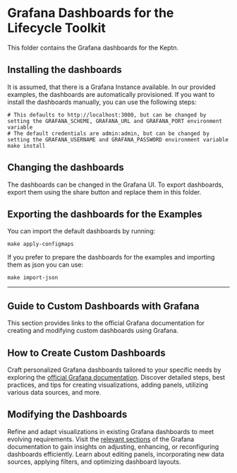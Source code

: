 # Grafana Dashboards for the Lifecycle Toolkit

This folder contains the Grafana dashboards for the Keptn.

## Installing the dashboards

It is assumed, that there is a Grafana Instance available.
In our provided examples, the dashboards are automatically
provisioned.
If you want to install the dashboards manually, you can use the following steps:

```shell
# This defaults to http://localhost:3000, but can be changed by setting the GRAFANA_SCHEME, GRAFANA_URL and GRAFANA_PORT environment variable
# The default credentials are admin:admin, but can be changed by setting the GRAFANA_USERNAME and GRAFANA_PASSWORD environment variable
make install
```

## Changing the dashboards

The dashboards can be changed in the Grafana UI.
To export dashboards, export them using the share button and replace
them in this folder.

## Exporting the dashboards for the Examples

You can import the default dashboards by running:

```shell
make apply-configmaps
```

If you prefer to prepare the dashboards for the examples and importing them as json you can use:

```shell
make import-json
```

---

## Guide to Custom Dashboards with Grafana

This section provides links to the official Grafana documentation for creating and modifying custom dashboards using Grafana.

## How to Create Custom Dashboards

Craft personalized Grafana dashboards tailored to your specific needs by exploring the [official Grafana documentation](https://grafana.com/docs/grafana/latest/dashboards/build-dashboards/create-dashboard/). Discover detailed steps, best practices, and tips for creating visualizations, adding panels, utilizing various data sources, and more.

## Modifying the Dashboards

Refine and adapt visualizations in existing Grafana dashboards to meet evolving requirements. Visit the [relevant sections](https://grafana.com/docs/grafana/latest/dashboards/build-dashboards/modify-dashboard-settings/) of the Grafana documentation to gain insights on adjusting, enhancing, or reconfiguring dashboards efficiently. Learn about editing panels, incorporating new data sources, applying filters, and optimizing dashboard layouts.
